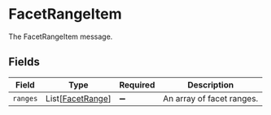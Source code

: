# FacetRangeItem

The FacetRangeItem message.


## Fields

| Field                                                 | Type                                                  | Required                                              | Description                                           |
| ----------------------------------------------------- | ----------------------------------------------------- | ----------------------------------------------------- | ----------------------------------------------------- |
| `ranges`                                              | List[[FacetRange](../../models/shared/facetrange.md)] | :heavy_minus_sign:                                    | An array of facet ranges.                             |
